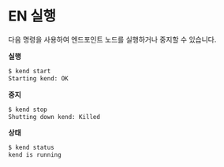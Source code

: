 # EN 실행 <a id="startup-the-en"></a>

다음 명령을 사용하여 엔드포인트 노드를 실행하거나 중지할 수 있습니다.

**실행**

```bash
$ kend start
Starting kend: OK
```

**중지**

```bash
$ kend stop
Shutting down kend: Killed
```

**상태**

```bash
$ kend status
kend is running
```

